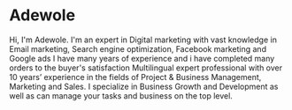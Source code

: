 # Adewole
Hi, I'm Adewole. I'm an expert in Digital marketing with vast knowledge in Email marketing, Search engine optimization, Facebook marketing and Google ads I have many years of experience and i have completed many orders to the buyer's satisfaction Multilingual expert professional with over 10 years’ experience in the fields of Project &amp; Business Management, Marketing and Sales. I specialize in Business Growth and Development as well as can manage your tasks and business on the top level.
